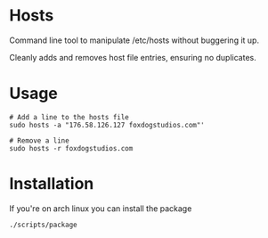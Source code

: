 # Hosts

Command line tool to manipulate /etc/hosts without buggering it up.

Cleanly adds and removes host file entries, ensuring no duplicates.

# Usage

    # Add a line to the hosts file
    sudo hosts -a "176.58.126.127 foxdogstudios.com"'

    # Remove a line
    sudo hosts -r foxdogstudios.com


# Installation

If you're on arch linux you can install the package

    ./scripts/package

